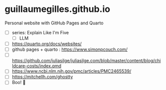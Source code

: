 # guillaumegilles.github.io

Personal website with GitHub Pages and Quarto

- [ ] series: Explain Like I'm Five
  - [ ] LLM
- [ ] https://quarto.org/docs/websites/
- [ ] github pages + quarto : https://www.simonpcouch.com/
- [ ] https://github.com/juliasilge/juliasilge.com/blob/master/content/blog/childcare-costs/index.qmd
- [ ] https://www.ncbi.nlm.nih.gov/pmc/articles/PMC2465539/
- [ ] https://mitchellh.com/ghostty
- [ ] Boo! 👻
